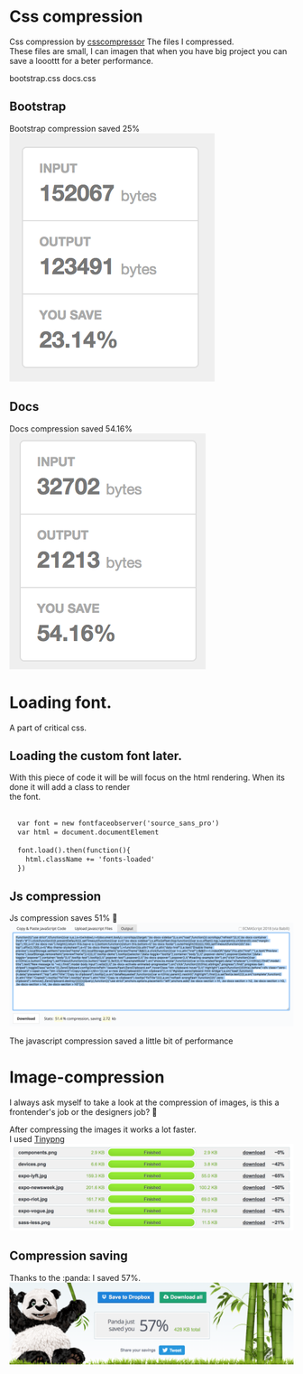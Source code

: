 # Css compression
Css compression by [csscompressor](https://csscompressor.com/)
The files I compressed.  
These files are small, I can imagen that when you have big   project you can save a looottt for a beter performance.

bootstrap.css
docs.css  

## Bootstrap
Bootstrap compression saved 25%  
![bootstrapcss](bootstrap-compressed.png)  

## Docs
Docs compression saved 54.16%  
![bootstrapcss](docscss-compression.png)  

# Loading font.
A part of critical css.

## Loading the custom font later.
With this piece of code it will be will focus on the  html rendering. When its done it will add a class to render  
the font.  

```

  var font = new fontfaceobserver('source_sans_pro')
  var html = document.documentElement

  font.load().then(function(){
    html.className += 'fonts-loaded'
  })

```

## Js compression
Js compression saves 51% :thinking:
![js compression](js_compression.png)  

The javascript compression saved a little bit of performance

# Image-compression
I always ask myself to take a look at the compression of   images, is this a frontender's job or the designers job?   :thinking:  

After compressing the images it works a lot faster.  
I used [Tinypng](tinypng.com)
![image compression](compression-image.png)

## Compression saving
Thanks to the :panda: I saved 57%.
![savedkbs](saved.png)
